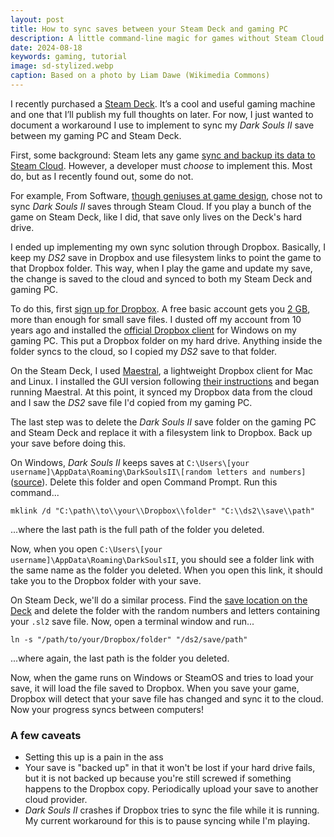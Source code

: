 ```yaml
---
layout: post
title: How to sync saves between your Steam Deck and gaming PC
description: A little command-line magic for games without Steam Cloud support.
date: 2024-08-18
keywords: gaming, tutorial
image: sd-stylized.webp
caption: Based on a photo by Liam Dawe (Wikimedia Commons)
---
```


I recently purchased a [Steam Deck](https://store.steampowered.com/steamdeck). It’s a cool and useful gaming machine and one that I’ll publish my full thoughts on later. For now, I just wanted to document a workaround I use to implement to sync my _Dark Souls II_ save between my gaming PC and Steam Deck.

First, some background: Steam lets any game [sync and backup its data to Steam Cloud](https://help.steampowered.com/en/faqs/view/68D2-35AB-09A9-7678). However, a developer must _choose_ to implement this. Most do, but as I recently found out, some do not.

For example, From Software, [though geniuses at game design](https://kylenazario.com/blog/from-software-games-are-comedies), chose not to sync _Dark Souls II_ saves through Steam Cloud. If you play a bunch of the game on Steam Deck, like I did, that save only lives on the Deck's hard drive.

I ended up implementing my own sync solution through Dropbox. Basically, I keep my _DS2_ save in Dropbox and use filesystem links to point the game to that Dropbox folder. This way, when I play the game and update my save, the change is saved to the cloud and synced to both my Steam Deck and gaming PC.

To do this, first [sign up for Dropbox](https://www.dropbox.com/plans). A free basic account gets you [2 GB](https://www.dropbox.com/features/sync/save-space), more than enough for small save files. I dusted off my account from 10 years ago and installed the [official Dropbox client](https://www.dropbox.com/install) for Windows on my gaming PC. This put a Dropbox folder on my hard drive. Anything inside the folder syncs to the cloud, so I copied my _DS2_ save to that folder.

On the Steam Deck, I used [Maestral](https://maestral.app), a lightweight Dropbox client for Mac and Linux. I installed the GUI version following [their instructions](https://maestral.app/docs/installation) and began running Maestral. At this point, it synced my Dropbox data from the cloud and I saw the _DS2_ save file I'd copied from my gaming PC.

The last step was to delete the _Dark Souls II_ save folder on the gaming PC and Steam Deck and replace it with a filesystem link to Dropbox. Back up your save before doing this.

On Windows, _Dark Souls II_ keeps saves at `C:\Users\[your username]\AppData\Roaming\DarkSoulsII\[random letters and numbers]` ([source](https://old.reddit.com/r/DarkSouls2/comments/23zqtx/dark_souls_2_pc_save_data_location/)). Delete this folder and open Command Prompt. Run this command...

```shell
mklink /d "C:\path\\to\\your\\Dropbox\\folder" "C:\\ds2\\save\\path"
```

...where the last path is the full path of the folder you deleted.

Now, when you open `C:\Users\[your username]\AppData\Roaming\DarkSoulsII`, you should see a folder link with the same name as the folder you deleted. When you open this link, it should take you to the Dropbox folder with your save.

On Steam Deck, we'll do a similar process. Find the [save location on the Deck](https://old.reddit.com/r/SteamDeck/comments/tzr1es/sync_save_files_from_pc_to_steam_deck_in_dark/) and delete the folder with the random numbers and letters containing your `.sl2` save file. Now, open a terminal window and run...

```
ln -s "/path/to/your/Dropbox/folder" "/ds2/save/path"
```

...where again, the last path is the folder you deleted.

Now, when the game runs on Windows or SteamOS and tries to load your save, it will load the file saved to Dropbox. When you save your game, Dropbox will detect that your save file has changed and sync it to the cloud. Now your progress syncs between computers!

### A few caveats

- Setting this up is a pain in the ass
- Your save is "backed up" in that it won't be lost if your hard drive fails, but it is not backed up because you're still screwed if something happens to the Dropbox copy. Periodically upload your save to another cloud provider.
- _Dark Souls II_ crashes if Dropbox tries to sync the file while it is running. My current workaround for this is to pause syncing while I'm playing.
